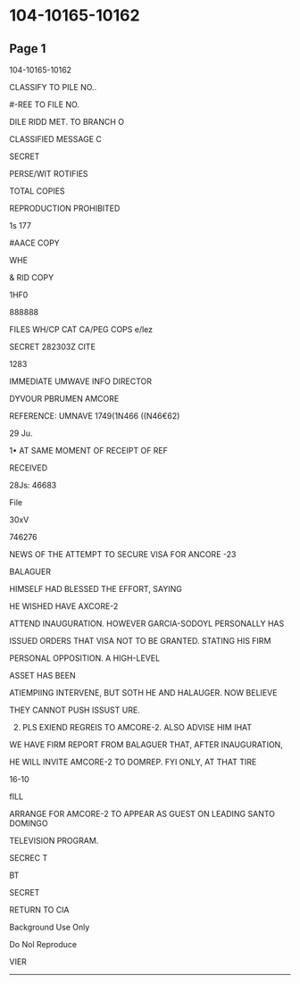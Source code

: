 # 104-10165-10162

## Page 1

104-10165-10162

CLASSIFY TO PILE NO..

#-REE TO FILE NO.

DILE RIDD MET. TO BRANCH O

CLASSIFIED MESSAGE C

SECRET

PERSE/WIT ROTIFIES

TOTAL COPIES

REPRODUCTION PROHIBITED

1s 177

#AACE COPY

WHE

& RID COPY

1HF0

888888

FILES WH/CP CAT CA/PEG COPS e/lez

SECRET 282303Z CITE

1283

IMMEDIATE UMWAVE INFO DIRECTOR

DYVOUR PBRUMEN AMCORE

REFERENCE: UMNAVE 1749(1N466 ((N46€62)

29 Ju.

1• AT SAME MOMENT OF RECEIPT OF REF

RECEIVED

28Js: 46683

File

30xV

746276

NEWS OF THE ATTEMPT TO SECURE VISA FOR ANCORE -23

BALAGUER

HIMSELF HAD BLESSED THE EFFORT, SAYING

HE WISHED HAVE AXCORE-2

ATTEND INAUGURATION. HOWEVER GARCIA-SODOYL PERSONALLY HAS

ISSUED ORDERS THAT VISA NOT TO BE GRANTED. STATING HIS FIRM

PERSONAL OPPOSITION. A HIGH-LEVEL

ASSET HAS BEEN

ATIEMPIING INTERVENE, BUT SOTH HE AND HALAUGER. NOW BELIEVE

THEY CANNOT PUSH ISSUST URE.

2. PLS EXIEND REGREIS TO AMCORE-2. ALSO ADVISE HIM IHAT

WE HAVE FIRM REPORT FROM BALAGUER THAT, AFTER INAUGURATION,

HE WILL INVITE AMCORE-2 TO DOMREP. FYI ONLY, AT THAT TIRE

16-10

fILL

ARRANGE FOR AMCORE-2 TO APPEAR AS GUEST ON LEADING SANTO DOMINGO

TELEVISION PROGRAM.

SECREC T

BT

SECRET

RETURN TO CIA

Background Use Only

Do Nol Reproduce

VIER

---

